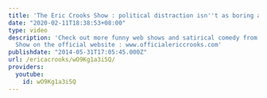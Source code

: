 ```yaml
---
title: 'The Eric Crooks Show : political distraction isn''t as boring as politics'
date: "2020-02-11T18:38:53+08:00"
type: video
description: 'Check out more funny web shows and satirical comedy from The Eric Crooks
  Show on the official website : www.officialericcrooks.com'
publishdate: "2014-05-31T17:05:45.000Z"
url: /ericacrooks/wO9Kg1a3i5Q/
providers:
  youtube:
    id: wO9Kg1a3i5Q
---
```


